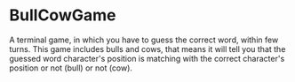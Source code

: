 # BullCowGame
A terminal game, in which you have to guess the correct word, within few turns. 
This game includes bulls and cows, that means it will tell you that the guessed word character's position is matching with the correct character's position or not (bull)
or not (cow). 
